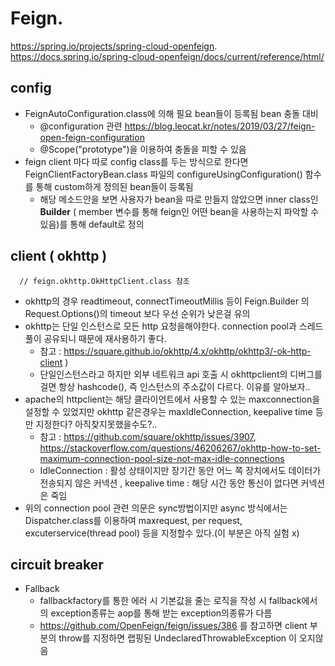 
# Feign. 
  https://spring.io/projects/spring-cloud-openfeign.  
  https://docs.spring.io/spring-cloud-openfeign/docs/current/reference/html/
  ## config
   * FeignAutoConfiguration.class에 의해 필요 bean들이 등록됨 bean 충돌 대비
      + @configuration 관련 https://blog.leocat.kr/notes/2019/03/27/feign-open-feign-configuration
      + @Scope("prototype")을 이용하여 충돌을 피할 수 있음
   * feign client 마다 따로 config class를 두는 방식으로 한다면 FeignClientFactoryBean.class 파일의 configureUsingConfiguration() 함수를 통해 custom하게 정의된 bean들이 등록됨
      + 해당 메소드안을 보면 사용자가 bean을 따로 만들지 않았으면 inner class인 **Builder** ( member 변수를 통해 feign인 어떤 bean을 사용하는지 파악할 수 있음)를 통해 default로 정의 
  ## client ( okhttp )
      // feign.okhttp.OkHttpClient.class 참조
  * okhttp의 경우 readtimeout, connectTimeoutMillis 등이 Feign.Builder 의 Request.Options()의 timeout 보다 우선 순위가 낮은걸 유의
  * okhttp는 단일 인스턴스로 모든 http 요청을해야한다. connection pool과 스레드 풀이 공유되니 때문에 재사용하기 좋다.  
      + 참고 : https://square.github.io/okhttp/4.x/okhttp/okhttp3/-ok-http-client )
      + 단일인스턴스라고 하지만 외부 네트워크 api 호출 시 okhttpclient의 디버그를 걸면 항상 hashcode(), 즉 인스턴스의 주소값이 다르다. 이유를 알아보자.. 
  * apache의 httpclient는 해당 클라이언트에서 사용할 수 있는 maxconnection을 설정할 수 있었지만 okhttp 같은경우는 maxIdleConnection, keepalive time 등만 지정한다? 아직찾지못했을수도?..  
      + 참고 : https://github.com/square/okhttp/issues/3907, https://stackoverflow.com/questions/46206267/okhttp-how-to-set-maximum-connection-pool-size-not-max-idle-connections
      + IdleConnection : 활성 상태이지만 장기간 동안 어느 쪽 장치에서도 데이터가 전송되지 않은 커넥션 , keepalive time : 해당 시간 동안 통신이 없다면 커넥션은 죽임
   * 위의 connection pool 관련 의문은 sync방법이지만 async 방식에서는 Dispatcher.class를 이용하여 maxrequest, per request, excuterservice(thread pool) 등을 지정할수 있다.(이 부분은 아직 실험 x)
  ## circuit breaker
   * Fallback
      + fallbackfactory를 통한 에러 시 기본값을 줄는 로직을 작성 시 fallback에서의 exception종류는 aop를 통해 받는 exception의종류가 다름
      + https://github.com/OpenFeign/feign/issues/386 를 참고하면 client 부분의 throw를 지정하면 랩핑된 UndeclaredThrowableException 이 오지않음
